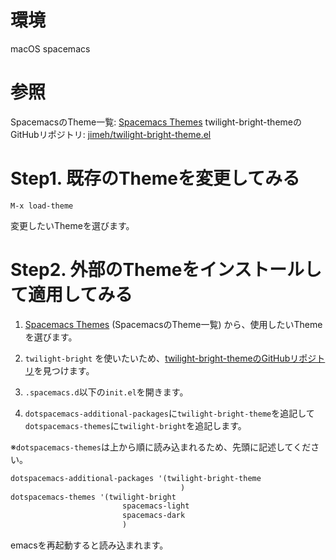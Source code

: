# 環境
macOS
spacemacs

# 参照
SpacemacsのTheme一覧: [Spacemacs Themes](https://themegallery.robdor.com/
)
twilight-bright-themeのGitHubリポジトリ: [jimeh/twilight-bright-theme.el](https://github.com/jimeh/twilight-bright-theme.el)

# Step1. 既存のThemeを変更してみる

```
M-x load-theme
```

変更したいThemeを選びます。

# Step2. 外部のThemeをインストールして適用してみる

1. [Spacemacs Themes](https://themegallery.robdor.com/
) (SpacemacsのTheme一覧) から、使用したいThemeを選びます。
2. `twilight-bright` を使いたいため、[twilight-bright-themeのGitHubリポジトリ](https://github.com/jimeh/twilight-bright-theme.el)を見つけます。 

3. `.spacemacs.d`以下の`init.el`を開きます。

4. `dotspacemacs-additional-packages`に`twilight-bright-theme`を追記して
`dotspacemacs-themes`に`twilight-bright`を追記します。

※`dotspacemacs-themes`は上から順に読み込まれるため、先頭に記述してください。

```emacs-lisp:init.el
dotspacemacs-additional-packages '(twilight-bright-theme
                                      )
dotspacemacs-themes '(twilight-bright
                         spacemacs-light
                         spacemacs-dark
                         )
```

emacsを再起動すると読み込まれます。
